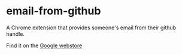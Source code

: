 # email-from-github
A Chrome extension that provides someone's email from their github handle.

Find it on the [Google webstore](https://chrome.google.com/webstore/detail/email-from-github/kdpfkmkiaknkheelgdkhdbkjdenghcjo)
